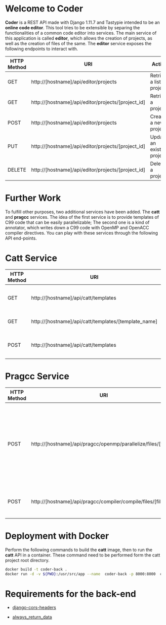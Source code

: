 # Welcome to Coder

**Coder** is a REST API made with Django 1.11.7 and Tastypie intended to be an **online code editor**. This tool tries to be extensible by separing the functionalities of a common code editor into services. The main service of this application is called **editor**, which allows the creation of projects, as well as the creation of files of the same. The **editor** service exposes the following endpoints to interact with.

| HTTP Method | URI | Action |
|---|---|---|
| GET | http://[hostname]/api/editor/projects | Retrieve a list of projects |
| GET | http://[hostname]/api/editor/projects/[project_id] | Retrieve a project |
| POST | http://[hostname]/api/editor/projects | Create a new project |
| PUT | http://[hostname]/api/editor/projects/[project_id] | Update an existing project |
| DELETE | http://[hostname]/api/editor/projects/[project_id] | Delete a project |


# Further Work

To fulfill other purposes, two additional services have been added. The **catt** and **pragcc** services. The idea of the first service is to provide templates of C99 code that can be easily parallelizable; The second one is a kind of annotator, which writes down a C99 code with OpenMP and OpenACC compiler directives. You can play with these services through the following API end-points.


# Catt Service

| HTTP Method | URI | Action |
|---|---|---|
| GET | http://[hostname]/api/catt/templates | Retrieve a list of templates for parallel programming |
| GET | http://[hostname]/api/catt/templates/[template_name] | Retrieve a template detail |
| POST | http://[hostname]/api/catt/templates | Create a new cellular automata project |

# Pragcc Service

| HTTP Method | URI | Action |
|---|---|---|
| POST | http://[hostname]/api/pragcc/openmp/parallelize/files/[file_id] | Create a parallelized version of the file with **id** equal to **file_id** and includes the parallelized version in the same project of the original file |
| POST | http://[hostname]/api/pragcc/compiler/compile/files/[file_id] | Chechk if the file with id file_id can be compiled successfully |


# Deployment with Docker

Perform the following commands to build the **catt** image, then to run the **catt** API in a container. These command need to be 
performed form the catt project root directory.

```sh
docker build -t coder-back .
docker run -d -v ${PWD}:/usr/src/app --name  coder-back -p 8000:8000  coder-back
```

# Requirements for the back-end

* [django-cors-headers](https://github.com/ottoyiu/django-cors-headers)

* [always_return_data](http://django-tastypie.readthedocs.io/en/latest/resources.html#always-return-data)